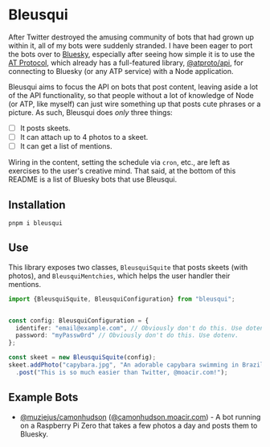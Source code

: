 # Bleusqui

After Twitter destroyed the amusing community of bots that had grown up within it,
all of my bots were suddenly stranded.
I have been eager to port the bots over to [Bluesky](http://bsky.app),
especially after seeing how simple it is to use the 
[AT Protocol](https://github.com/bluesky-social/atproto),
which already has a full-featured library, 
[@atproto/api](https://github.com/bluesky-social/atproto/tree/main/packages/api),
for connecting to Bluesky (or any ATP service) with a Node application.

Bleusqui aims to focus the API on bots that post content,
leaving aside a lot of the API functionality,
so that people without a lot of knowledge of Node (or ATP, like myself)
can just wire something up that posts cute phrases or a picture.
As such, Bleusqui does _only_ three things:

- [ ] It posts skeets.
- [ ] It can attach up to 4 photos to a skeet.
- [ ] It can get a list of mentions.

Wiring in the content, setting the schedule via `cron`, etc.,
are left as exercises to the user's creative mind. That said, 
at the bottom of this README is a list of Bluesky bots that use Bleusqui.

## Installation

```
pnpm i bleusqui
```

## Use

This library exposes two classes, `BleusquiSquite` 
that posts skeets (with photos), and `BleusquiMentchies`,
which helps the user handler their mentions.

```ts
import {BleusquiSquite, BleusquiConfiguration} from "bleusqui";


const config: BleusquiConfiguration = {
  identifer: "email@example.com", // Obviously don't do this. Use dotenv.
  password: "myPassw0rd" // Obviously don't do this. Use dotenv.
};

const skeet = new BleusquiSquite(config);
skeet.addPhoto("capybara.jpg", "An adorable capybara swimming in Brazil.")
  .post("This is so much easier than Twitter, @moacir.com!");
```

## Example Bots

- [@muziejus/camonhudson](https://github.com/muziejus/camonhudson) 
([@camonhudson.moacir.com](https://bsky.app/profile/camonhudson.moacir.com)) - 
A bot running on a Raspberry Pi Zero that takes a few photos a day
and posts them to Bluesky.
